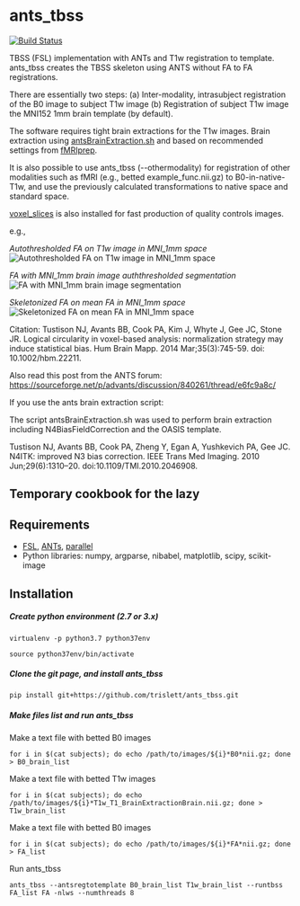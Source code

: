 # ants_tbss
[![Build Status](https://travis-ci.org/trislett/ants_tbss.svg?branch=master)](https://travis-ci.org/trislett/ants_tbss)

TBSS (FSL) implementation with ANTs and T1w registration to template. ants_tbss creates the TBSS skeleton using ANTS without FA to FA registrations.

There are essentially two steps: (a) Inter-modality, intrasubject registration of the B0 image to subject T1w image (b) Registration of subject T1w image the MNI152 1mm brain template (by default). 

The software requires tight brain extractions for the T1w images. Brain extraction using [antsBrainExtraction.sh](https://github.com/ANTsX/ANTs/blob/master/Scripts/antsBrainExtraction.sh) and based on recommended settings from [fMRIprep](https://fmriprep.readthedocs.io/en/latest/workflows.html#brain-extraction-brain-tissue-segmentation-and-spatial-normalization).

It is also possible to use ants_tbss (--othermodality) for registration of other modalities such as fMRI (e.g., betted example_func.nii.gz) to B0-in-native-T1w, and use the previously calculated transformations to native space and standard space.

[voxel_slices](bin/voxel_slices) is also installed for fast production of quality controls images.

e.g.,

_Autothresholded FA on T1w image in MNI_1mm space_
![Autothresholded FA on T1w image in MNI_1mm space](ants_tbss/static/FA_native.gif)


_FA with MNI_1mm brain image auththresholded segmentation_
![FA with MNI_1mm brain image segmentation](ants_tbss/static/FA_meanT1.gif)


_Skeletonized FA on mean FA in MNI_1mm space_
![Skeletonized FA on mean FA in MNI_1mm space](ants_tbss/static/skelFA_stdFA.gif)


Citation:
Tustison NJ, Avants BB, Cook PA, Kim J, Whyte J, Gee JC, Stone JR. Logical circularity in voxel-based analysis: normalization strategy may induce statistical bias. Hum Brain Mapp. 2014 Mar;35(3):745-59. doi: 10.1002/hbm.22211.

Also read this post from the ANTS forum: https://sourceforge.net/p/advants/discussion/840261/thread/e6fc9a8c/

If you use the ants brain extraction script:

The script antsBrainExtraction.sh was used to perform brain extraction including N4BiasFieldCorrection and the OASIS template.

Tustison NJ, Avants BB, Cook PA, Zheng Y, Egan A, Yushkevich PA, Gee JC. N4ITK: improved N3 bias correction. IEEE Trans Med Imaging. 2010 Jun;29(6):1310–20. doi:10.1109/TMI.2010.2046908. 

## Temporary cookbook for the lazy

## Requirements
* [FSL](https://fsl.fmrib.ox.ac.uk/fsl/fslwiki/), [ANTs](http://stnava.github.io/ANTs/), [parallel](https://www.gnu.org/software/parallel/)
* Python libraries: numpy, argparse, nibabel, matplotlib, scipy, scikit-image

## Installation

##### Create python environment (2.7 or 3.x)

```virtualenv -p python3.7 python37env```

```source python37env/bin/activate```

##### Clone the git page, and install ants_tbss

```pip install git+https://github.com/trislett/ants_tbss.git```

##### Make files list and run ants_tbss

Make a text file with betted B0 images

```for i in $(cat subjects); do echo /path/to/images/${i}*B0*nii.gz; done > B0_brain_list```

Make a text file with betted T1w images

```for i in $(cat subjects); do echo /path/to/images/${i}*T1w_T1_BrainExtractionBrain.nii.gz; done > T1w_brain_list```

Make a text file with betted B0 images

```for i in $(cat subjects); do echo /path/to/images/${i}*FA*nii.gz; done > FA_list```

Run ants_tbss

```ants_tbss --antsregtotemplate B0_brain_list T1w_brain_list --runtbss FA_list FA -nlws --numthreads 8```
